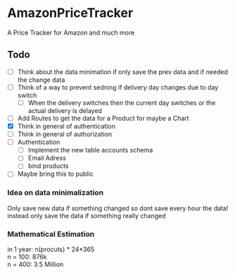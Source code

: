 # AmazonPriceTracker
A Price Tracker for Amazon and much more

## Todo
* [ ] Think about the data minimation if only save the prev data and if needed the change data
* [ ] Think of a way to prevent sedning if delivery day changes due to day switch
    * [ ] When the delivery switches then the current day switches or the actual delivery is delayed
* [ ] Add Routes to get the data for a Product for maybe a Chart
* [x] Think in general of authentication
* [ ] Think in general of authorization
* [ ] Authentication
    * [ ] Implement the new table accounts schema 
    * [ ] Email Adress
    * [ ] bind products
* [ ] Maybe bring this to public

### Idea on data minimalization
Only save new data if something changed so dont save every hour the data! instead only save the data if something really changed

### Mathematical Estimation
in 1 year: n(procuts) * 24*365\
n = 100: 876k\
n = 400: 3.5 Million